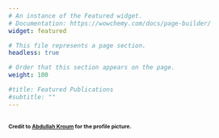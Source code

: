 ```yaml
---
# An instance of the Featured widget.
# Documentation: https://wowchemy.com/docs/page-builder/
widget: featured

# This file represents a page section.
headless: true

# Order that this section appears on the page.
weight: 100

#title: Featured Publications
#subtitle: ""
---
```

<span style="font-size:0.5em;"> Credit to [Abdullah Kroum](https://www.kroums-webdesign.at/en/) for the profile picture.</span>
---
